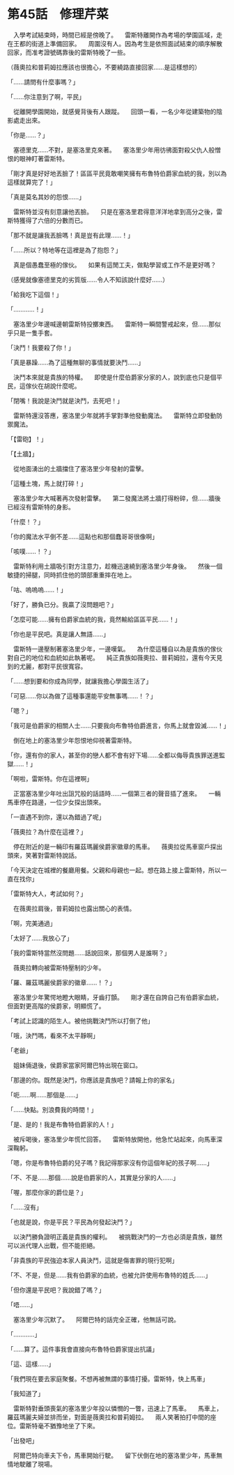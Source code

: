 # 第45話　修理芹菜

　入學考試結束時，時間已經是傍晚了。
　雷斯特離開作為考場的學園區域，走在王都的街道上準備回家。
　周圍沒有人。因為考生是依照面試結束的順序解散回家，而准考證號碼靠後的雷斯特晚了一些。

（薇奧拉和普莉姆拉應該也很擔心，不要繞路直接回家……是這樣想的）

「……請問有什麼事嗎？」

「……你注意到了啊，平民」

　從離開學園開始，就感覺背後有人跟蹤。
　回頭一看，一名少年從建築物的陰影處走出來。

「你是……？」

　塞德里克……不對，是塞洛里克來著。
　塞洛里少年用彷彿面對殺父仇人般憎恨的眼神盯著雷斯特。

「剛才真是好好地丟臉了！區區平民竟敢嘲笑擁有布魯特伯爵家血統的我，別以為這樣就算完了！」

「真是莫名其妙的怨恨……」

　雷斯特並沒有刻意讓他丟臉。
　只是在塞洛里君得意洋洋地拿到高分之後，雷斯特獲得了六倍的分數而已。

「那不就是讓我丟臉嗎！真是豈有此理……！」

「……所以？特地等在這裡是為了抱怨？」

　真是個愚蠢至極的傢伙。
　如果有這閒工夫，做點學習或工作不是更好嗎？

（感覺就像塞德里克的劣質版……令人不知該說什麼好……）

「給我吃下這個！」

「…………！」

　塞洛里少年邊喊邊朝雷斯特投擲東西。
　雷斯特一瞬間警戒起來，但……那似乎只是一隻手套。

「決鬥！我要殺了你！」

「真是暴躁……為了這種無聊的事情就要決鬥……」

　決鬥本來就是貴族的特權。
　即使是什麼伯爵家分家的人，說到底也只是個平民，這傢伙在胡說什麼呢。

「閉嘴！我說是決鬥就是決鬥，去死吧！」

　雷斯特還沒答應，塞洛里少年就將手掌對準他發動魔法。
　雷斯特立即發動防禦魔法。

「【雷砲】！」

「【土牆】」

　從地面湧出的土牆擋住了塞洛里少年發射的雷擊。

「這種土塊，馬上就打碎！」

　塞洛里少年大喊著再次發射雷擊。
　第二發魔法將土牆打得粉碎，但……牆後已經沒有雷斯特的身影。

「什麼！？」

「你的魔法水平倒不差……這點也和那個蠢哥哥很像啊」

「咳噗……！？」

　雷斯特利用土牆吸引對方注意力，趁機迅速繞到塞洛里少年身後。
　然後一個敏捷的掃腿，同時抓住他的頭部重重摔在地上。

「咕、嗚嗚嗚……！」

「好了，勝負已分。我贏了沒問題吧？」

「怎麼可能……擁有伯爵家血統的我，竟然輸給區區平民……！」

「你也是平民吧。真是讓人無語……」

　雷斯特一邊壓制著塞洛里少年，一邊嘆氣。
　為什麼這種自以為是貴族的傢伙對自己的地位和血統如此執著呢。
　純正貴族如薇奧拉、普莉姆拉，還有今天見到的尤麗，都對平民很寬容。

「……想到要和你成為同學，就讓我擔心學園生活了」

「可惡……你以為做了這種事還能平安無事嗎……！？」

「嗯？」

「我可是伯爵家的相關人士……只要我向布魯特伯爵進言，你馬上就會毀滅……！」

　倒在地上的塞洛里少年怨恨地仰視著雷斯特。

「你，還有你的家人，甚至你的戀人都不會有好下場……全都以侮辱貴族罪送進監獄……！」

「啊啦，雷斯特。你在這裡啊」

　正當塞洛里少年吐出詛咒般的話語時……一個第三者的聲音插了進來。
　一輛馬車停在路邊，一位少女探出頭來。

「一直遇不到你，還以為錯過了呢」

「薇奧拉？為什麼在這裡？」

　停在附近的是一輛印有羅茲瑪麗侯爵家徽章的馬車。
　薇奧拉從馬車窗戶探出頭來，笑著對雷斯特說話。

「今天決定在城裡的餐廳用餐。父親和母親也一起。想在路上接上雷斯特，所以一直在找你」

「雷斯特大人，考試如何？」

　在薇奧拉肩後，普莉姆拉也露出關心的表情。

「啊，完美通過」

「太好了……我放心了」

「我的雷斯特當然沒問題……話說回來，那個男人是誰啊？」

　薇奧拉轉向被雷斯特壓制的少年。

「羅、羅茲瑪麗侯爵家的徽章……！？」

　塞洛里少年驚愕地瞪大眼睛，牙齒打顫。
　剛才還在自誇自己有伯爵家血統，但面對更高階的侯爵家，明顯慌了。

「考試上認識的陌生人。被他挑戰決鬥所以打倒了他」

「哦，決鬥嗎，看來不太平靜啊」

「老爺」

　姐妹倆退後，侯爵家當家阿爾巴特出現在窗口。

「那邊的你。既然是決鬥，你應該是貴族吧？請報上你的家名」

「呃……啊……那個是……」

「……快點。別浪費我的時間！」

「是、是的！我是布魯特伯爵家的人！」

　被斥喝後，塞洛里少年慌忙回答。
　雷斯特放開他，他急忙站起來，向馬車深深鞠躬。

「嗯，你是布魯特伯爵的兒子嗎？我記得那家沒有你這個年紀的孩子啊……」

「不、不是……那個……說是伯爵家的人，其實是分家的人……」

「喔，那麼你家的爵位是？」

「……沒有」

「也就是說，你是平民？平民為何發起決鬥？」

　以決鬥勝負證明正義是貴族的權利。
　被挑戰決鬥的一方也必須是貴族，雖然可以派代理人出戰，但不能拒絕。

「非貴族的平民強迫本家人員決鬥，這就是傷害罪的現行犯啊」

「不、不是，但是……我有伯爵家的血統，也被允許使用布魯特的姓氏……」

「但你還是平民吧？我說錯了嗎？」

「唔……」

　塞洛里少年沉默了。
　阿爾巴特的話完全正確，他無話可說。

「…………」

「……算了。這件事我會直接向布魯特伯爵家提出抗議」

「這、這樣……」

「我們現在要去家庭聚餐。不想再被無謂的事情打擾。雷斯特，快上馬車」

「我知道了」

　雷斯特對垂頭喪氣的塞洛里少年投以憐憫的一瞥，迅速上了馬車。
　馬車上，羅茲瑪麗夫婦並排而坐，對面是薇奧拉和普莉姆拉。
　兩人笑著拍打中間的座位。雷斯特毫不猶豫地坐了下來。

「出發吧」

　阿爾巴特向車夫下令，馬車開始行駛。
　留下伏倒在地的塞洛里少年，馬車無情地駛離了現場。
